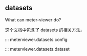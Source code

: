 ## datasets

What can meter-viewer do?

这个文档中包含了 datasets 的相关方法。


::: meterviewer.datasets.config

::: meterviewer.datasets.dataset